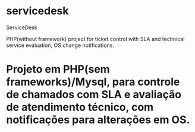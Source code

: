 # servicedesk
ServiceDesk

PHP(without framework) project for ticket control with SLA and technical service evaluation, OS change notifications.
#  Projeto em PHP(sem frameworks)/Mysql, para controle de chamados com SLA e avaliação de atendimento técnico, com notificações para alterações em OS.
